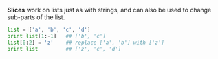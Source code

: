 **Slices** work on lists just as with strings, and can also be used to change sub-parts of the list.
    
```python    
list = ['a', 'b', 'c', 'd']
print list[1:-1]   ## ['b', 'c']
list[0:2] = 'z'    ## replace ['a', 'b'] with ['z']
print list         ## ['z', 'c', 'd']
```
